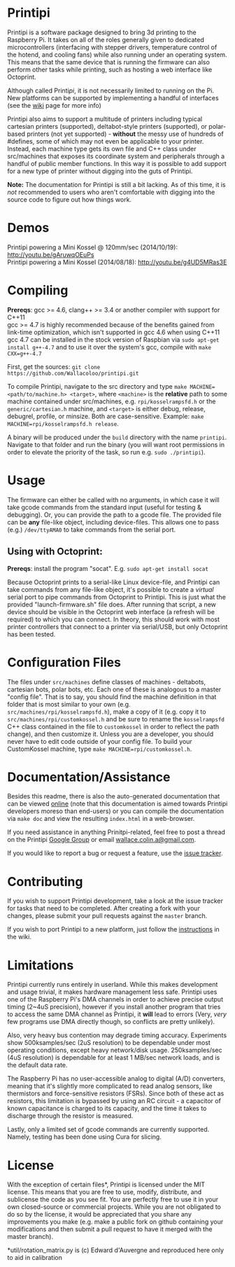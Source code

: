 Printipi
========

Printipi is a software package designed to bring 3d printing to the Raspberry Pi. It takes on all of the roles generally given to dedicated microcontrollers (interfacing with stepper drivers, temperature control of the hotend, and cooling fans) while also running under an operating system. This means that the same device that is running the firmware can also perform other tasks while printing, such as hosting a web interface like Octoprint.

Although called Printi<i>pi</i>, it is not necessarily limited to running on the Pi. New platforms can be supported by implementing a handful of interfaces (see the [wiki](https://github.com/Wallacoloo/printipi/wiki/Adding-support-for-a-new-CPU-architecture) page for more info)

Printipi also aims to support a multitude of printers including typical cartesian printers (supported), deltabot-style printers (supported), or polar-based printers (not yet supported) - **without** the messy use of hundreds of #defines, some of which may not even be applicable to your printer. Instead, each machine type gets its own file and C++ class under src/machines that exposes its coordinate system and peripherals through a handful of public member functions. In this way it is possible to add support for a new type of printer without digging into the guts of Printipi.

**Note:** The documentation for Printipi is still a bit lacking. As of this time, it is *not* recommended to users who aren't comfortable with digging into the source code to figure out how things work.

Demos
========

Printipi powering a Mini Kossel @ 120mm/sec (2014/10/19): http://youtu.be/gAruwqOEuPs  
Printipi powering a Mini Kossel (2014/08/18): http://youtu.be/g4UD5MRas3E  

Compiling
========

**Prereqs**: gcc >= 4.6, clang++ >= 3.4 or another compiler with support for C++11  
gcc >= 4.7 is highly recommended because of the benefits gained from link-time optimization, which isn't supported in gcc 4.6 when using C++11  
gcc 4.7 can be installed in the stock version of Raspbian via `sudo apt-get install g++-4.7` and to use it over the system's gcc, compile with `make CXX=g++-4.7`

First, get the sources: `git clone https://github.com/Wallacoloo/printipi.git`  

To compile Printipi, navigate to the src directory and type `make MACHINE=<path/to/machine.h> <target>`, where `<machine>` is the **relative** path to some machine contained under src/machines, e.g. `rpi/kosselrampsfd.h` or the `generic/cartesian.h` machine, and `<target>` is either debug, release, debugrel, profile, or minsize. Both are case-sensitive. Example: `make MACHINE=rpi/kosselrampsfd.h release`.

A binary will be produced under the `build` directory with the name `printipi`. Navigate to that folder and run the binary (you will want root permissions in order to elevate the priority of the task, so run e.g. `sudo ./printipi`).

Usage
========

The firmware can either be called with no arguments, in which case it will take gcode commands from the standard input (useful for testing & debugging). Or, you can provide the path to a gcode file. The provided file can be **any** file-like object, including device-files. This allows one to pass (e.g.) `/dev/ttyAMA0` to take commands from the serial port.

Using with Octoprint:
--------

**Prereqs**: install the program "socat". E.g. `sudo apt-get install socat`

Because Octoprint prints to a serial-like Linux device-file, and Printipi can take commands from any file-like object, it's possible to create a *virtual* serial port to pipe commands from Octoprint to Printipi. This is just what the provided "launch-firmware.sh" file does. After running that script, a new device should be visible in the Octoprint web interface (a refresh will be required) to which you can connect. In theory, this should work with most printer controllers that connect to a printer via serial/USB, but only Octoprint has been tested.

Configuration Files
========

The files under `src/machines` define classes of machines - deltabots, cartesian bots, polar bots, etc. Each one of these is analogous to a master "config file". That is to say, you should find the machine definition in that folder that is most similar to your own (e.g. `src/machines/rpi/kosselrampsfd.h`), make a copy of it (e.g. copy it to `src/machines/rpi/customkossel.h` and be sure to rename the `kosselrampsfd` C++ class contained in the file to `customkossel` in order to reflect the path change), and then customize it. Unless you are a developer, you should never have to edit code outside of your config file. To build your CustomKossel machine, type `make MACHINE=rpi/customkossel.h`.

Documentation/Assistance
========

Besides this readme, there is also the auto-generated documentation that can be viewed [online](http://wallacoloo.github.io/printipi/) (note that this documentation is aimed towards Printipi developers moreso than end-users) or you can compile the documentation via `make doc` and view the resulting `index.html` in a web-browser.

If you need assistance in anything Prinitpi-related, feel free to post a thread on the Printipi [Google Group](https://groups.google.com/forum/#!forum/printipi) or email wallace.colin.a@gmail.com.

If you would like to report a bug or request a feature, use the [issue tracker](https://github.com/Wallacoloo/printipi/issues).

Contributing
========

If you wish to support Printipi development, take a look at the issue tracker for tasks that need to be completed. After creating a fork with your changes, please submit your pull requests against the `master` branch.

If you wish to port Printipi to a new platform, just follow the [instructions](https://github.com/Wallacoloo/printipi/wiki/Adding-support-for-a-new-CPU-architecture) in the wiki.

Limitations
========

Printipi currently runs entirely in userland. While this makes development and usage trivial, it makes hardware management less safe. Printipi uses one of the Raspberry Pi's DMA channels in order to achieve precise output timing (2~4uS precision), however if you install another program that tries to access the same DMA channel as Printipi, it **will** lead to errors (Very, *very* few programs use DMA directly though, so conflicts are pretty unlikely).

Also, very heavy bus contention may degrade timing accuracy. Experiments show 500ksamples/sec (2uS resolution) to be dependable under most operating conditions, except heavy network/disk usage. 250ksamples/sec (4uS resolution) is dependable for at least 1 MB/sec network loads, and is the default data rate.

The Raspberry Pi has no user-accessible analog to digital (A/D) converters, meaning that it's slightly more complicated to read analog sensors, like thermistors and force-sensitive resistors (FSRs). Since both of these act as resistors, this limitation is bypassed by using an RC circuit - a capacitor of known capacitance is charged to its capacity, and the time it takes to discharge through the resistor is measured.

Lastly, only a limited set of gcode commands are currently supported. Namely, testing has been done using Cura for slicing.

License
========

With the exception of certain files*, Printipi is licensed under the MIT license. This means that you are free to use, modify, distribute, and sublicense the code as you see fit. You are perfectly free to use it in your own closed-source or commercial projects. While you are not obligated to do so by the license, it would be appreciated that you share any improvements you make (e.g. make a public fork on github containing your modifications and then submit a pull request to have it merged with the master branch).

*util/rotation_matrix.py is (c) Edward d'Auvergne and reproduced here only to aid in calibration
